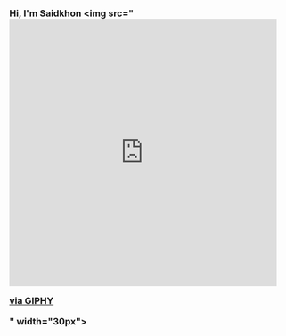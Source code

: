 ### Hi, I'm Saidkhon <img src="<iframe src="https://giphy.com/embed/gM5qFksULw54NMWyry" width="480" height="480" frameBorder="0" class="giphy-embed" allowFullScreen></iframe><p><a href="https://giphy.com/stickers/hello-wave-hand-gM5qFksULw54NMWyry">via GIPHY</a></p>" width="30px">


